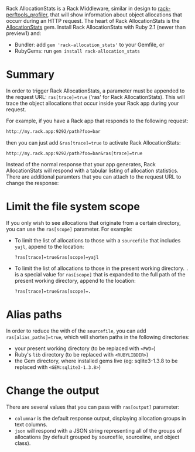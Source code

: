 Rack AllocationStats is a Rack Middleware, similar in design to
[rack-perftools_profiler](https://github.com/bhb/rack-perftools_profiler), that
will show information about object allocations that occurr during an HTTP
request. The heart of Rack AllocationStats is the
[AllocationStats](https://github.com/srawlins/allocation_stats) gem. Install
Rack AllocationStats with Ruby 2.1 (newer than preview1) and:

* Bundler: add `gem 'rack-allocation_stats'` to your Gemfile, or
* RubyGems: run `gem install rack-allocation_stats`

Summary
=======

In order to trigger Rack AllocationStats, a parameter must be appended to the
request URL: `ras[trace]=true` ('ras' for Rack AllocationStats). This will
trace the object allocations that occur inside your Rack app during your
request.

For example, if you have a Rack app that responds to the following request:

```bash
http://my.rack.app:9292/path?foo=bar
```

then you can just add `&ras[trace]=true` to activate Rack AllocationStats:

```http
http://my.rack.app:9292/path?foo=bar&ras[trace]=true
```

Instead of the normal response that your app generates, Rack
AllocationStats will respond with a tabular listing of allocation statistics.
There are additional paramters that you can attach to the request URL to change
the response:

Limit the file system scope
===========================

If you only wish to see allocations that originate from a certain directory, you can
use the `ras[scope]` parameter. For example:

* To limit the list of allocations to those with a `sourcefile` that includes
  `yajl`, append to the location:
  ```
  ?ras[trace]=true&ras[scope]=yajl
  ```

* To limit the list of allocations to those in the present working directory.
  `.` is a special value for `ras[scope]` that is expanded to the full path of
  the present working directory, append to the location:
  ```
  ?ras[trace]=true&ras[scope]=.
  ```

Alias paths
===========

In order to reduce the with of the `sourcefile`, you can add
`ras[alias_paths]=true`, which will shorten paths in the following directories:

* your present working directory (to be replaced with `<PWD>`)
* Ruby's `lib` directory (to be replaced with `<RUBYLIBDIR>`)
* the Gem directory, where installed gems live (eg: sqlite3-1.3.8 to be
  replaced with `<GEM:sqlite3-1.3.8>`)

Change the output
=================

There are several values that you can pass with `ras[output]` parameter:

* `columnar` is the default response output, displaying allocation groups in text columns.
* `json` will respond with a JSON string representing all of the groups of allocations (by default grouped by sourcefile, sourceline, and object class).

